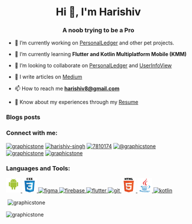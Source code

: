 <h1 align="center">Hi 👋, I'm Harishiv</h1>
<h3 align="center">A noob trying to be a Pro</h3>

<!--<p align="left"> <img src="https://komarev.com/ghpvc/?username=graphicstone&label=Profile%20views&color=0e75b6&style=flat" alt="graphicstone" /> </p>-->

- 🔭 I’m currently working on [PersonalLedger](https://github.com/graphicstone/PersonalLedger) and other pet projects.

- 🌱 I’m currently learning **Flutter and Kotlin Multiplatform Mobile (KMM)**

- 👯 I’m looking to collaborate on [PersonalLedger](https://github.com/graphicstone/PersonalLedger) and [UserInfoView](https://github.com/graphicstone/UserInfoView)

- 📝 I write articles on [Medium](https://medium.com/@graphicstone)

- 📫 How to reach me **harishiv8@gmail.com**

- 📄 Know about my experiences through my [Resume](https://drive.google.com/file/d/1Wq0hp1qiY5gYM-pCes0-TIX_apt3KC9k/view?usp=sharing)

### Blogs posts
<!-- BLOG-POST-LIST:START -->
<!-- BLOG-POST-LIST:END -->

<h3 align="left">Connect with me:</h3>
<p align="left">
<a href="https://twitter.com/graphicstone" target="blank"><img align="center" src="https://cdn.jsdelivr.net/npm/simple-icons@3.0.1/icons/twitter.svg" alt="graphicstone" height="30" width="40" /></a>
<a href="https://linkedin.com/in/harishiv-singh" target="blank"><img align="center" src="https://cdn.jsdelivr.net/npm/simple-icons@3.0.1/icons/linkedin.svg" alt="harishiv-singh" height="30" width="40" /></a>
<a href="https://stackoverflow.com/users/7810174" target="blank"><img align="center" src="https://cdn.jsdelivr.net/npm/simple-icons@3.0.1/icons/stackoverflow.svg" alt="7810174" height="30" width="40" /></a>
<a href="https://medium.com/@graphicstone" target="blank"><img align="center" src="https://cdn.jsdelivr.net/npm/simple-icons@3.0.1/icons/medium.svg" alt="@graphicstone" height="30" width="40" /></a>
<a href="https://www.codechef.com/users/graphicstone" target="blank"><img align="center" src="https://cdn.jsdelivr.net/npm/simple-icons@3.1.0/icons/codechef.svg" alt="graphicstone" height="30" width="40" /></a>
<a href="https://www.hackerrank.com/graphicstone" target="blank"><img align="center" src="https://cdn.jsdelivr.net/npm/simple-icons@3.0.1/icons/hackerrank.svg" alt="graphicstone" height="30" width="40" /></a>
</p>

<h3 align="left">Languages and Tools:</h3>
<p align="left"> <a href="https://developer.android.com" target="_blank"> <img src="https://raw.githubusercontent.com/devicons/devicon/master/icons/android/android-original-wordmark.svg" alt="android" width="40" height="40"/> </a> <a href="https://www.w3schools.com/css/" target="_blank"> <img src="https://raw.githubusercontent.com/devicons/devicon/master/icons/css3/css3-original-wordmark.svg" alt="css3" width="40" height="40"/> </a> <a href="https://www.figma.com/" target="_blank"> <img src="https://www.vectorlogo.zone/logos/figma/figma-icon.svg" alt="figma" width="40" height="40"/> </a> <a href="https://firebase.google.com/" target="_blank"> <img src="https://www.vectorlogo.zone/logos/firebase/firebase-icon.svg" alt="firebase" width="40" height="40"/> </a> <a href="https://flutter.dev" target="_blank"> <img src="https://www.vectorlogo.zone/logos/flutterio/flutterio-icon.svg" alt="flutter" width="40" height="40"/> </a> <a href="https://git-scm.com/" target="_blank"> <img src="https://www.vectorlogo.zone/logos/git-scm/git-scm-icon.svg" alt="git" width="40" height="40"/> </a> <a href="https://www.w3.org/html/" target="_blank"> <img src="https://raw.githubusercontent.com/devicons/devicon/master/icons/html5/html5-original-wordmark.svg" alt="html5" width="40" height="40"/> </a> <a href="https://www.java.com" target="_blank"> <img src="https://raw.githubusercontent.com/devicons/devicon/master/icons/java/java-original.svg" alt="java" width="40" height="40"/> </a> <a href="https://kotlinlang.org" target="_blank"> <img src="https://www.vectorlogo.zone/logos/kotlinlang/kotlinlang-icon.svg" alt="kotlin" width="40" height="40"/> </a> </p>

<p>&nbsp;<img align="center" src="https://github-readme-stats.vercel.app/api?username=graphicstone&show_icons=true&theme=radical&locale=en" alt="graphicstone" /></p>

<p><img align="center" src="https://github-readme-streak-stats.herokuapp.com/?user=graphicstone&" alt="graphicstone" /></p>

